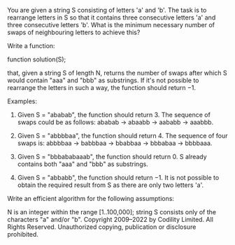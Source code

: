 You are given a string S consisting of letters 'a' and 'b'. The task is to rearrange letters in S so that it contains three consecutive letters 'a' and three consecutive letters 'b'. What is the minimum necessary number of swaps of neighbouring letters to achieve this?

Write a function:

function solution(S);

that, given a string S of length N, returns the number of swaps after which S would contain "aaa" and "bbb" as substrings. If it's not possible to rearrange the letters in such a way, the function should return −1.

Examples:

1. Given S = "ababab", the function should return 3. The sequence of swaps could be as follows: ababab → abaabb → aababb → aaabbb.

2. Given S = "abbbbaa", the function should return 4. The sequence of four swaps is: abbbbaa → babbbaa → bbabbaa → bbbabaa → bbbbaaa.

3. Given S = "bbbababaaab", the function should return 0. S already contains both "aaa" and "bbb" as substrings.

4. Given S = "abbabb", the function should return −1. It is not possible to obtain the required result from S as there are only two letters 'a'.

Write an efficient algorithm for the following assumptions:

N is an integer within the range [1..100,000];
string S consists only of the characters "a" and/or "b".
Copyright 2009–2022 by Codility Limited. All Rights Reserved. Unauthorized copying, publication or disclosure prohibited.

